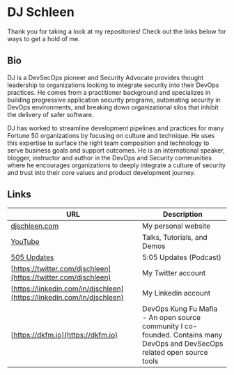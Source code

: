 # DJ Schleen

Thank you for taking a look at my repositories! Check out the links below for ways to get a hold of me.

## Bio

DJ is a DevSecOps pioneer and Security Advocate provides thought leadership to organizations looking to integrate security into their DevOps practices. He comes from a practitioner background and specializes in building progressive application security programs, automating security in DevOps environments, and breaking down organizational silos that inhibit the delivery of safer software.

DJ has worked to streamline development pipelines and practices for many Fortune 50 organizations by focusing on culture and technique. He uses this expertise to surface the right team composition and technology to serve business goals and support outcomes. He is an international speaker, blogger, instructor and author in the DevOps and Security communities where he encourages organizations to deeply integrate a culture of security and trust into their core values and product development journey.

## Links

| URL | Description |
|---|---|
|[djschleen.com](https://djschleen.com)|My personal website|
|[YouTube](https://www.youtube.com/channel/UCfpDFDoTA0hyjH2u6ol1ZZg)| Talks, Tutorials, and Demos|
|[505 Updates](https://www.youtube.com/playlist?list=PLshKfNjSN3EmoKEvrxreh20-BIsXOE3m0)| 5:05 Updates (Podcast) |
|[https://twitter.com/djschleen](https://twitter.com/djschleen)|My Twitter account|
|[https://linkedin.com/in/djschleen](https://linkedin.com/in/djschleen)|My Linkedin account|
|[https://dkfm.io](https://dkfm.io)|DevOps Kung Fu Mafia - An open source community I co-founded. Contains many DevOps and DevSecOps related open source tools|